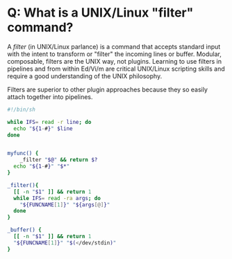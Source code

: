 # Q: What is a UNIX/Linux "filter" command?

A *filter* (in UNIX/Linux parlance) is a command that accepts standard
input with the intent to transform or "filter" the incoming lines or
buffer. Modular, composable, filters are the UNIX way, not plugins.
Learning to use filters in pipelines and from within Ed/Vi/m are
critical UNIX/Linux scripting skills and require a good understanding of
the UNIX philosophy.

Filters are superior to other plugin approaches because they so easily
attach together into pipelines.


```sh 
#!/bin/sh

while IFS= read -r line; do
  echo "${1-#}" $line
done
```

```bash

myfunc() {
	_filter "$@" && return $?
  echo "${1-#}" "$*"
}

_filter(){
  [[ -n "$1" ]] && return 1
  while IFS= read -ra args; do
    "${FUNCNAME[1]}" "${args[@]}"
  done
}

_buffer() {
  [[ -n "$1" ]] && return 1
  "${FUNCNAME[1]}" "$(</dev/stdin)"
}
```
